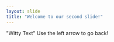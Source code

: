 ```yaml
---
layout: slide
title: "Welcome to our second slide!"
---
```

"Witty Text"
Use the left arrow to go back!

